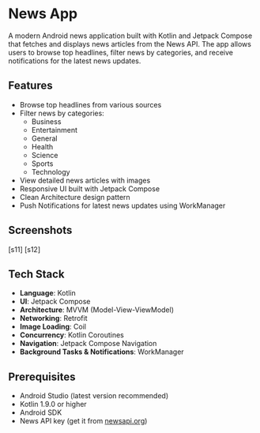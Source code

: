 # News App

A modern Android news application built with Kotlin and Jetpack Compose that fetches and displays news articles from the News API. The app allows users to browse top headlines, filter news by categories, and receive notifications for the latest news updates.

## Features

- Browse top headlines from various sources
- Filter news by categories:
  - Business
  - Entertainment
  - General
  - Health
  - Science
  - Sports
  - Technology
- View detailed news articles with images
- Responsive UI built with Jetpack Compose
- Clean Architecture design pattern
- Push Notifications for latest news updates using WorkManager

## Screenshots

[s11]
[s12]

## Tech Stack

- **Language**: Kotlin
- **UI**: Jetpack Compose
- **Architecture**: MVVM (Model-View-ViewModel)
- **Networking**: Retrofit
- **Image Loading**: Coil
- **Concurrency**: Kotlin Coroutines
- **Navigation**: Jetpack Compose Navigation
- **Background Tasks & Notifications**: WorkManager

## Prerequisites

- Android Studio (latest version recommended)
- Kotlin 1.9.0 or higher
- Android SDK
- News API key (get it from [newsapi.org](https://newsapi.org/))
